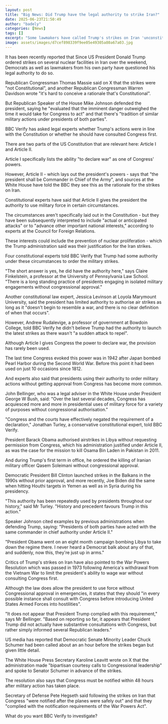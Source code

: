 ```yaml
---
layout: post
title: "Big News: Did Trump have the legal authority to strike Iran?"
date: 2025-06-23T21:50:49
author: "badely"
categories: [News]
tags: []
excerpt: "Some lawmakers have called Trump's strikes on Iran 'unconstitutional' - so did he have the authority to order them?"
image: assets/images/d7cef898339f9ee05e49305a80a67a03.jpg
---
```


It has been recently reported that Since US President Donald Trump ordered strikes on several nuclear facilities in Iran over the weekend, Democrats as well as lawmakers from his own party have questioned his legal authority to do so.

Republican Congressman Thomas Massie said on X that the strikes were "not Constitutional", and another Republican Congressman Warren Davidson wrote "it's hard to conceive a rationale that's Constitutional".

But Republican Speaker of the House Mike Johnson defended the president, saying he "evaluated that the imminent danger outweighed the time it would take for Congress to act" and that there's "tradition of similar military actions under presidents of both parties".

BBC Verify has asked legal experts whether Trump's actions were in line with the Constitution or whether he should have consulted Congress first.

There are two parts of the US Constitution that are relevant here: Article I and Article II.

Article I specifically lists the ability "to declare war" as one of Congress' powers.

However, Article II - which lays out the president's powers - says that "the president shall be Commander in Chief of the Army", and sources at the White House have told the BBC they see this as the rationale for the strikes on Iran.

Constitutional experts have said that Article II gives the president the authority to use military force in certain circumstances.

The circumstances aren't specifically laid out in the Constitution - but they have been subsequently interpreted to include "actual or anticipated attacks" or to "advance other important national interests," according to experts at the Council for Foreign Relations.

These interests could include the prevention of nuclear proliferation - which the Trump administration said was their justification for the Iran strikes.

Four constitutional experts told BBC Verify that Trump had some authority under these circumstances to order the military strikes.

"The short answer is yes, he did have the authority here," says Claire Finkelstein, a professor at the University of Pennsylvania Law School. "There is a long standing practice of presidents engaging in isolated military engagements without congressional approval."

Another constitutional law expert, Jessica Levinson at Loyola Marymount University, said the president has limited authority to authorise air strikes as long as it "doesn't begin to resemble a war, and there is no clear definition of when that occurs".

However, Andrew Rudalevige, a professor of government at Bowdoin College, told BBC Verify he didn't believe Trump had the authority to launch the latest strikes as there wasn't "a sudden attack to repel".

Although Article I gives Congress the power to declare war, the provision has rarely been used.

The last time Congress evoked this power was in 1942 after Japan bombed Pearl Harbor during the Second World War. Before this point it had been used on just 10 occasions since 1812.

And experts also said that presidents using their authority to order military actions without getting approval from Congress has become more common.

John Bellinger, who was a legal adviser in the White House under President George W Bush, said: "Over the last several decades, Congress has acquiesced more and more in presidential uses of military force for a variety of purposes without congressional authorisation."

"Congress and the courts have effectively negated the requirement of a declaration," Jonathan Turley, a conservative constitutional expert, told BBC Verify.

President Barack Obama authorised airstrikes in Libya without requesting permission from Congress, which his administration justified under Article II, as was the case for the mission to kill Osama Bin Laden in Pakistan in 2011.

And during Trump's first term in office, he ordered the killing of Iranian military officer Qasem Soleimani without congressional approval.

Democratic President Bill Clinton launched strikes in the Balkans in the 1990s without prior approval, and more recently, Joe Biden did the same when hitting Houthi targets in Yemen as well as in Syria during his presidency.

"This authority has been repeatedly used by presidents throughout our history," said Mr Turley. "History and precedent favours Trump in this action."

Speaker Johnson cited examples by previous administrations when defending Trump, saying: "Presidents of both parties have acted with the same commander in chief authority under Article II."

"President Obama went on an eight month campaign bombing Libya to take down the regime there. I never heard a Democrat balk about any of that, and suddenly, now this, they're just up in arms."

Critics of Trump's strikes on Iran have also pointed to the War Powers Resolution which was passed in 1973 following America's withdrawal from the Vietnam War to limit the president's ability to wage war without consulting Congress first.

Although the law does allow the president to use force without Congressional approval in emergencies, it states that they should "in every possible instance shall consult with Congress before introducing United States Armed Forces into hostilities".

"It does not appear that President Trump complied with this requirement," says Mr Bellinger. "Based on reporting so far, it appears that President Trump did not actually have substantive consultations with Congress, but rather simply informed several Republican leaders."

US media has reported that Democratic Senate Minority Leader Chuck Schumer had been called about an an hour before the strikes began but given little detail.

The White House Press Secretary Karoline Leavitt wrote on X that the administration made "bipartisan courtesy calls to Congressional leadership" and spoke to Senator Schumer in advance of the strikes.

The resolution also says that Congress must be notified within 48 hours after military action has taken place.

Secretary of Defense Pete Hegseth said following the strikes on Iran that Congress "were notified after the planes were safely out" and that they "complied with the notification requirements of the War Powers Act".

What do you want BBC Verify to investigate?

